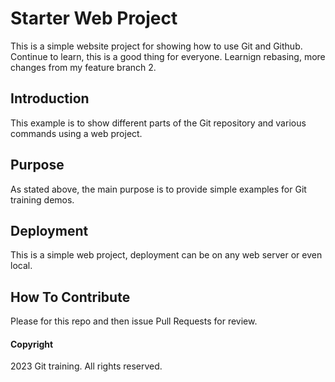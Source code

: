 # Starter Web Project

This is a simple website project for showing how to use Git and Github. Continue to learn, this is a good thing for everyone. Learnign rebasing, more changes from my feature branch 2.

## Introduction

This example is to show different parts of the Git repository and various commands using a web project.

## Purpose

As stated above, the main purpose is to provide simple examples for Git training demos.

## Deployment

This is a simple web project, deployment can be on any web server or even local.

## How To Contribute

Please for this repo and then issue Pull Requests for review.

#### Copyright

2023 Git training. All rights reserved.
